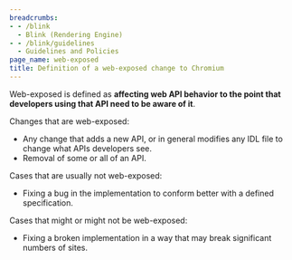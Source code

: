 ```yaml
---
breadcrumbs:
- - /blink
  - Blink (Rendering Engine)
- - /blink/guidelines
  - Guidelines and Policies
page_name: web-exposed
title: Definition of a web-exposed change to Chromium
---
```


Web-exposed is defined as **affecting web API behavior to the point that
developers using that API need to be aware of it**.

Changes that are web-exposed:

*   Any change that adds a new API, or in general modifies any IDL file
            to change what APIs developers see.
*   Removal of some or all of an API.

Cases that are usually not web-exposed:

*   Fixing a bug in the implementation to conform better with a defined
            specification.

Cases that might or might not be web-exposed:

*   Fixing a broken implementation in a way that may break significant
            numbers of sites.
